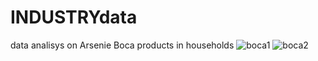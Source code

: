 # INDUSTRYdata
data analisys on Arsenie Boca products in households
![boca1](https://github.com/user-attachments/assets/1bd2d488-9a54-4682-bcc7-85980784283a)
![boca2](https://github.com/user-attachments/assets/90f85d9a-5f1a-48ff-93b9-371b5c1def0f)

